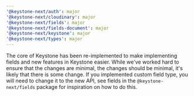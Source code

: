 ```yaml
---
'@keystone-next/auth': major
'@keystone-next/cloudinary': major
'@keystone-next/fields': major
'@keystone-next/fields-document': major
'@keystone-next/keystone': major
'@keystone-next/types': major
---
```


The core of Keystone has been re-implemented to make implementing fields and new features in Keystone easier. While we've worked hard to ensure that the changes are minimal, the changes should be minimal, it's likely that there is some change. If you implemented custom field type, you will need to change it to the new API, see fields in the `@keystone-next/fields` package for inspiration on how to do this.

